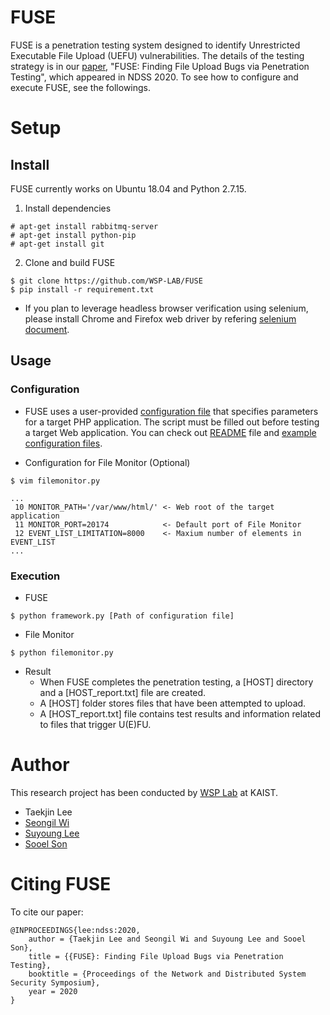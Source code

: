 # FUSE

FUSE is a penetration testing system designed to identify Unrestricted
Executable File Upload (UEFU) vulnerabilities. The details of the testing
strategy is in our
[paper](https://wsp-lab.github.io/papers/lee-fuse-ndss20.pdf),
"FUSE: Finding File Upload Bugs via Penetration Testing", which appeared in
NDSS 2020. To see how to configure and execute FUSE, see the followings.

# Setup
## Install

FUSE currently works on Ubuntu 18.04 and Python 2.7.15.

1. Install dependencies
```
# apt-get install rabbitmq-server
# apt-get install python-pip
# apt-get install git
```

2. Clone and build FUSE
```
$ git clone https://github.com/WSP-LAB/FUSE
$ pip install -r requirement.txt
```

* If you plan to leverage headless browser verification using selenium, please
install Chrome and Firefox web driver by refering [selenium
document](https://selenium.dev/selenium/docs/api/py/index.html).

## Usage
### Configuration

* FUSE uses a user-provided [configuration file](configs/default-credential.conf)
that specifies parameters for a target PHP application. The script must be
filled out before testing a target Web application. You can check out
[README](configs/README.md) file and [example configuration files](configs).


* Configuration for File Monitor (Optional)
```
$ vim filemonitor.py

...
 10 MONITOR_PATH='/var/www/html/' <- Web root of the target application
 11 MONITOR_PORT=20174            <- Default port of File Monitor
 12 EVENT_LIST_LIMITATION=8000    <- Maxium number of elements in EVENT_LIST
...
```


### Execution

* FUSE

```
$ python framework.py [Path of configuration file]
```

* File Monitor

```
$ python filemonitor.py
```

* Result
  * When FUSE completes the penetration testing, a [HOST] directory and a [HOST_report.txt] file are created.
  * A [HOST] folder stores files that have been attempted to upload.
  * A [HOST_report.txt] file contains test results and information related to files that trigger U(E)FU.


# Author
This research project has been conducted by [WSP Lab](https://wsp-lab.github.io) at KAIST.

* Taekjin Lee
* [Seongil Wi](https://seongil-wi.github.io/)
* [Suyoung Lee](https://leeswimming.com/)
* [Sooel Son](https://sites.google.com/site/ssonkaist/home)

# Citing FUSE
To cite our paper:
```
@INPROCEEDINGS{lee:ndss:2020,
    author = {Taekjin Lee and Seongil Wi and Suyoung Lee and Sooel Son},
    title = {{FUSE}: Finding File Upload Bugs via Penetration Testing},
    booktitle = {Proceedings of the Network and Distributed System Security Symposium},
    year = 2020
}
```


